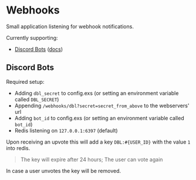 # Webhooks

Small application listening for webhook notifications.

Currently supporting:
- [Discord Bots](https://discordbots.org) ([docs](https://discordbots.org/api/docs#webhooks))


## Discord Bots

Required setup:  
- Adding `dbl_secret` to config.exs (or setting an environment variable called `DBL_SECRET`)
- Appending `/webhooks/dbl?secret=secret_from_above` to the webservers' url
- Adding `bot_id` to config.exs (or setting an environment variable called `bot_id`)
- Redis listening on `127.0.0.1:6397` (default)

Upon receiving an upvote this will add a key `DBL:#{USER_ID}` with the value `1` into redis.
> The key will expire after 24 hours; The user can vote again

In case a user unvotes the key will be removed.